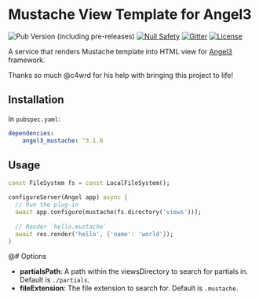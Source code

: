 # Mustache View Template for Angel3

![Pub Version (including pre-releases)](https://img.shields.io/pub/v/angel3_mustache?include_prereleases)
[![Null Safety](https://img.shields.io/badge/null-safety-brightgreen)](https://dart.dev/null-safety)
[![Gitter](https://img.shields.io/gitter/room/angel_dart/discussion)](https://gitter.im/angel_dart/discussion)
[![License](https://img.shields.io/github/license/dukefirehawk/angel)](https://github.com/dukefirehawk/angel/tree/master/packages/mustache/LICENSE)

A service that renders Mustache template into HTML view for [Angel3](https://angel3-framework.web.app/) framework.

Thanks so much @c4wrd for his help with bringing this project to life!

## Installation

In `pubspec.yaml`:

```yaml
dependencies:
    angel3_mustache: ^3.1.0
```

## Usage

```dart
const FileSystem fs = const LocalFileSystem();

configureServer(Angel app) async {
  // Run the plug-in
  await app.configure(mustache(fs.directory('views')));
  
  // Render `hello.mustache`
  await res.render('hello', {'name': 'world'});
}
```

@# Options

- **partialsPath**: A path within the viewsDirectory to search for partials in.
    Default is `./partials`.
- **fileExtension**: The file extension to search for. Default is `.mustache`.

